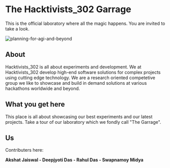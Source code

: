 # The Hacktivists_302 Garrage 
This is the official laboratory where all the magic happens. You are invited to take a look.

![planning-for-agi-and-beyond](https://github.com/hacktivists302/.github/assets/123860665/0b8bfd5b-2321-41dc-bad5-cb2fdb6d69f1)

## About
Hacktivists_302 is all about experiments and development. We at Hacktivists_302 develop high-end software solutions for complex projects using cutting edge technology. 
We are a research oriented competetive group we like to showcase and build in demand solutions at various hackathons worldwide and beyond.

## What you get here
This place is all about showcasing our best experiments and our latest projects. Take a tour of our laboratory which we fondly call "The Garrage". 

## Us
Contributers here:

**Akshat Jaiswal - Deepjyoti Das - Rahul Das - Swapnamoy Midya**

<!--

**Here are some ideas to get you started:**

🙋‍♀️ A short introduction - what is your organization all about?
🌈 Contribution guidelines - how can the community get involved?
👩‍💻 Useful resources - where can the community find your docs? Is there anything else the community should know?
🍿 Fun facts - what does your team eat for breakfast?
🧙 Remember, you can do mighty things with the power of [Markdown](https://docs.github.com/github/writing-on-github/getting-started-with-writing-and-formatting-on-github/basic-writing-and-formatting-syntax)
-->
